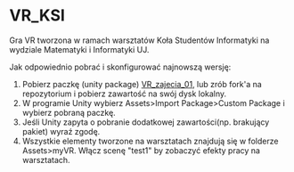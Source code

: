 # VR_KSI

Gra VR tworzona w ramach warsztatów Koła Studentów Informatyki na wydziale Matematyki i Informatyki UJ.

Jak odpowiednio pobrać i skonfigurować najnowszą wersję:

1. Pobierz paczkę (unity package) [VR_zajecia_01](https://drive.google.com/file/d/0B-4bWEo4TH-cc21YOVZlRTRHMVE/view?usp=sharing), lub zrób fork'a na repozytorium i pobierz zawartość na swój dysk lokalny.
2. W programie Unity wybierz Assets>Import Package>Custom Package i wybierz pobraną paczkę.
3. Jeśli Unity zapyta o pobranie dodatkowej zawartości(np. brakujący pakiet) wyraź zgodę.
4. Wszystkie elementy tworzone na warsztatach znajdują się w folderze Assets>myVR. Włącz scenę "test1" by zobaczyć efekty pracy na warsztatach.

